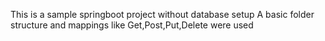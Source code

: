 This is a sample springboot project without database setup
A basic folder structure and mappings like Get,Post,Put,Delete were used